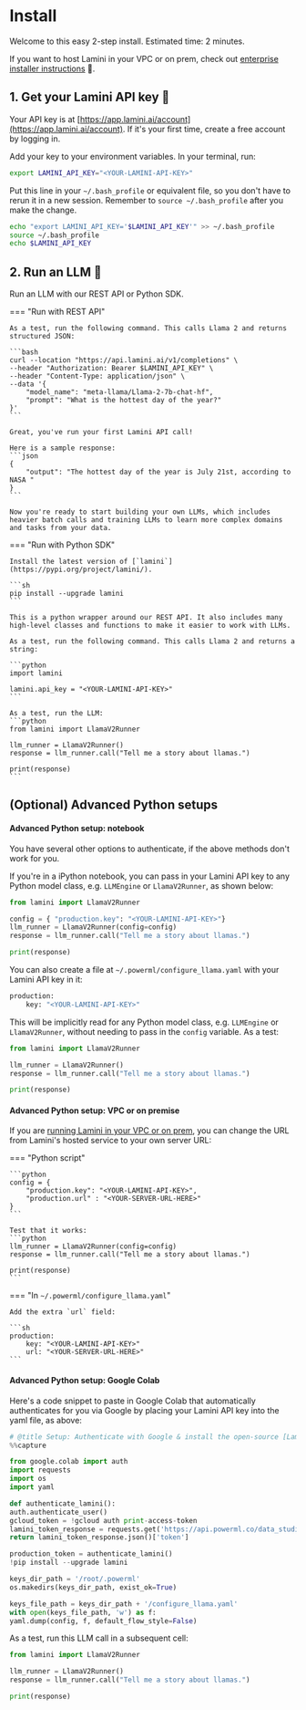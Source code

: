 # Install

Welcome to this easy 2-step install. Estimated time: 2 minutes.

If you want to host Lamini in your VPC or on prem, check out [enterprise installer instructions](/enterprise_install) 🔗.

## 1. Get your Lamini API key 🔑

Your API key is at [https://app.lamini.ai/account](https://app.lamini.ai/account). If it's your first time, create a free account by logging in.

Add your key to your environment variables. In your terminal, run:

```bash
export LAMINI_API_KEY="<YOUR-LAMINI-API-KEY>"
```

Put this line in your `~/.bash_profile` or equivalent file, so you don't have to rerun it in a new session. Remember to `source ~/.bash_profile` after you make the change.

```bash
echo "export LAMINI_API_KEY='$LAMINI_API_KEY'" >> ~/.bash_profile
source ~/.bash_profile
echo $LAMINI_API_KEY
```

## 2. Run an LLM 🦙

Run an LLM with our REST API or Python SDK.

=== "Run with REST API"

    As a test, run the following command. This calls Llama 2 and returns structured JSON:

    ```bash
    curl --location "https://api.lamini.ai/v1/completions" \
    --header "Authorization: Bearer $LAMINI_API_KEY" \
    --header "Content-Type: application/json" \
    --data '{
        "model_name": "meta-llama/Llama-2-7b-chat-hf",
        "prompt": "What is the hottest day of the year?"
    }'
    ```

    Great, you've run your first Lamini API call!

    Here is a sample response:
    ```json
    {
        "output": "The hottest day of the year is July 21st, according to NASA "
    }
    ```

    Now you're ready to start building your own LLMs, which includes heavier batch calls and training LLMs to learn more complex domains and tasks from your data.

=== "Run with Python SDK"

    Install the latest version of [`lamini`](https://pypi.org/project/lamini/).

    ```sh
    pip install --upgrade lamini
    ```

    This is a python wrapper around our REST API. It also includes many high-level classes and functions to make it easier to work with LLMs.

    As a test, run the following command. This calls Llama 2 and returns a string:

    ```python
    import lamini

    lamini.api_key = "<YOUR-LAMINI-API-KEY>"
    ```

    As a test, run the LLM:
    ```python
    from lamini import LlamaV2Runner

    llm_runner = LlamaV2Runner()
    response = llm_runner.call("Tell me a story about llamas.")

    print(response)
    ```

## (Optional) Advanced Python setups

#### Advanced Python setup: notebook

You have several other options to authenticate, if the above methods don't work for you.

If you're in a iPython notebook, you can pass in your Lamini API key to any Python model class, e.g. `LLMEngine` or `LlamaV2Runner`, as shown below:

```python
from lamini import LlamaV2Runner

config = { "production.key": "<YOUR-LAMINI-API-KEY>"}
llm_runner = LlamaV2Runner(config=config)
response = llm_runner.call("Tell me a story about llamas.")

print(response)
```

You can also create a file at `~/.powerml/configure_llama.yaml` with your Lamini API key in it:

```sh
production:
    key: "<YOUR-LAMINI-API-KEY>"
```

This will be implicitly read for any Python model class, e.g. `LLMEngine` or `LlamaV2Runner`, without needing to pass in the `config` variable. As a test:

```python
from lamini import LlamaV2Runner

llm_runner = LlamaV2Runner()
response = llm_runner.call("Tell me a story about llamas.")

print(response)
```

#### Advanced Python setup: VPC or on premise

If you are [running Lamini in your VPC or on prem](/enterprise_install/installer.md), you can change the URL from Lamini's hosted service to your own server URL:

=== "Python script"

    ```python
    config = {
        "production.key": "<YOUR-LAMINI-API-KEY>",
        "production.url" : "<YOUR-SERVER-URL-HERE>"
    }
    ```

    Test that it works:
    ```python
    llm_runner = LlamaV2Runner(config=config)
    response = llm_runner.call("Tell me a story about llamas.")

    print(response)
    ```

=== "In `~/.powerml/configure_llama.yaml`"

    Add the extra `url` field:

    ```sh
    production:
        key: "<YOUR-LAMINI-API-KEY>"
        url: "<YOUR-SERVER-URL-HERE>"
    ```

#### Advanced Python setup: Google Colab

Here's a code snippet to paste in Google Colab that automatically authenticates for you via Google by placing your Lamini API key into the yaml file, as above:

```python
# @title Setup: Authenticate with Google & install the open-source [Lamini library](https://pypi.org/project/lamini) to use LLMs easily
%%capture

from google.colab import auth
import requests
import os
import yaml

def authenticate_lamini():
auth.authenticate_user()
gcloud_token = !gcloud auth print-access-token
lamini_token_response = requests.get('https://api.powerml.co/data_studio/auth/verify_gcloud_token?token=' + gcloud_token[0])
return lamini_token_response.json()['token']

production_token = authenticate_lamini()
!pip install --upgrade lamini

keys_dir_path = '/root/.powerml'
os.makedirs(keys_dir_path, exist_ok=True)

keys_file_path = keys_dir_path + '/configure_llama.yaml'
with open(keys_file_path, 'w') as f:
yaml.dump(config, f, default_flow_style=False)
```

As a test, run this LLM call in a subsequent cell:

```python
from lamini import LlamaV2Runner

llm_runner = LlamaV2Runner()
response = llm_runner.call("Tell me a story about llamas.")

print(response)
```
